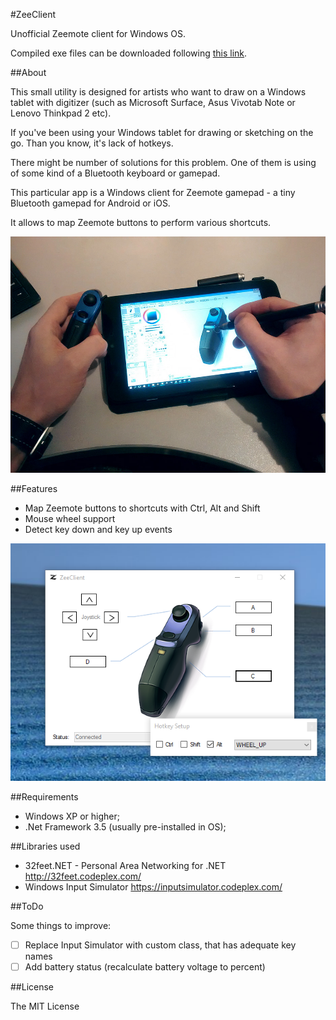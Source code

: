 #ZeeClient

Unofficial Zeemote client for Windows OS.

Compiled exe files can be downloaded following [this link](https://github.com/AlexEmashev/ZeeClient/releases/download/v1.0/ZeeClient.zip).

##About

This small utility is designed for artists who want to draw on a Windows tablet with digitizer (such as Microsoft Surface, Asus Vivotab Note or Lenovo Thinkpad 2 etc).

If you've been using your Windows tablet for drawing or sketching on the go. Than you know, it's lack of hotkeys.

There might be number of  solutions for this problem. One of them is using of some kind of a Bluetooth keyboard or gamepad.

This particular app is a Windows client for Zeemote gamepad - a tiny Bluetooth gamepad for Android or iOS.

It allows to map Zeemote buttons to perform various shortcuts.

![Screenshot](ZeeClient/Images/Demonstration.jpg)

##Features

- Map Zeemote buttons to shortcuts with Ctrl, Alt and Shift
- Mouse wheel support
- Detect key down and key up events

![Screenshot](ZeeClient/Images/Screenshot.PNG)

##Requirements

- Windows XP or higher;
- .Net Framework 3.5 (usually pre-installed in OS);

##Libraries used
- 32feet.NET - Personal Area Networking for .NET http://32feet.codeplex.com/
- Windows Input Simulator https://inputsimulator.codeplex.com/

##ToDo

Some things to improve:

- [ ] Replace Input Simulator with custom class, that has adequate key names
- [ ] Add battery status (recalculate battery voltage to percent)

##License

The MIT License
